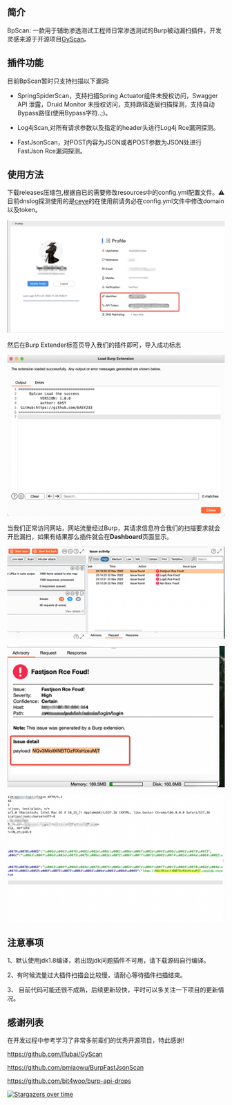 

## 简介

BpScan:  一款用于辅助渗透测试工程师日常渗透测试的Burp被动漏扫插件，开发灵感来源于开源项目[GyScan](https://github.com/l1ubai/GyScan)。

##  插件功能

目前BpScan暂时只支持扫描以下漏洞:

- SpringSpiderScan，支持扫描Spring Actuator组件未授权访问，Swagger API 泄露，Druid Monitor 未授权访问，支持路径逐层扫描探测，支持自动Bypass路径(使用Bypass字符..;)。

- Log4jScan,对所有请求参数以及指定的header头进行Log4j Rce漏洞探测。
- FastJsonScan，对POST内容为JSON或者POST参数为JSON处进行FastJson Rce漏洞探测。

## 使用方法

下载releases压缩包,根据自已的需要修改resources中的config.yml配置文件。⚠️目前dnslog探测使用的是[ceye](http://ceye.io/)的在使用前请务必在config.yml文件中修改domain以及token。

![](img/image-20221123095217709.png)

然后在Burp Extender标签页导入我们的插件即可，导入成功标志

![image-20221123095411280](img/image-20221123095411280.png)

当我们正常访问网站，网站流量经过Burp，其请求信息符合我们的扫描要求就会开启漏扫，如果有结果那么插件就会在**Dashboard**页面显示。

![](img/image-20221123095912822.png)

![image-20221123100100022](img/image-20221123100100022.png)

![image-20221123100255777](img/image-20221123100255777.png)

## 注意事项

1、默认使用jdk1.8编译，若出现jdk问题插件不可用，请下载源码自行编译。

2、有时候流量过大插件扫描会比较慢，请耐心等待插件扫描结束。

3、 目前代码可能还很不成熟，后续更新较快，平时可以多关注一下项目的更新情况。

## 感谢列表

在开发过程中参考学习了非常多前辈们的优秀开源项目，特此感谢!

https://github.com/l1ubai/GyScan

https://github.com/pmiaowu/BurpFastJsonScan

https://github.com/bit4woo/burp-api-drops

[![Stargazers over time](https://starchart.cc/EASY233/BpScan.svg)](https://starchart.cc/EASY233/BpScan)


